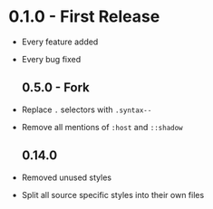 # 0.1.0 - First Release

- Every feature added
- Every bug fixed

  ## 0.5.0 - Fork

- Replace `.` selectors with `.syntax--`
- Remove all mentions of `:host` and `::shadow`

  ## 0.14.0

- Removed unused styles
- Split all source specific styles into their own files
